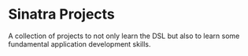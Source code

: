 # Sinatra Projects

A collection of projects to not only learn the DSL but also to learn some fundamental application development skills.